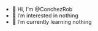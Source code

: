 - 👋 Hi, I’m @ConchezRob
- 👀 I’m interested in nothing
- 🌱 I’m currently learning nothing

<!---
ConchezRob/ConchezRob is a ✨ special ✨ repository because its `README.md` (this file) appears on your GitHub profile.
You can click the Preview link to take a look at your changes.
--->
